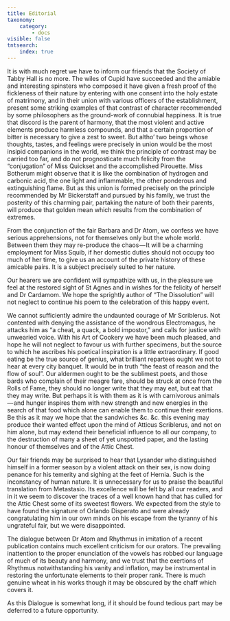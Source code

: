 ```yaml
---
title: Editorial
taxonomy:
    category:
        - docs
visible: false
tntsearch:
    index: true
---
```


It is with much regret we have to inform our friends that the Society of Tabby Hall is no more. The wiles of Cupid have succeeded and the amiable and interesting spinsters who composed it have given a fresh proof of the fickleness of their nature by entering with one consent into the holy estate of matrimony, and in their union with various officers of the establishment, present some striking examples of that contrast of character recommended by some philosophers as the ground-work of connubial happiness. It is true that discord is the parent of harmony, that the most violent and active elements produce harmless compounds, and that a certain proportion of bitter is necessary to give a zest to sweet. But altho’ two beings whose thoughts, tastes, and feelings were precisely in union would be the most insipid companions in the world, we think the principle of contrast may be carried too far, and do not prognosticate much felicity from the “conjugation” of Miss Quickset and the accomplished Pirouette. Miss Botherum might observe that it is like the combination of hydrogen and carbonic acid, the one light and inflammable, the other ponderous and extinguishing flame. But as this union is formed precisely on the principle recommended by Mr Bickerstaff and pursued by his family, we trust the posterity of this charming pair, partaking the nature of both their parents, will produce that golden mean which results from the combination of extremes.  

From the conjunction of the fair Barbara and Dr Atom, we confess we have serious apprehensions, not for themselves only but the whole world. Between them they may re-produce the chaos — It will be a charming employment for Miss Squib, if her domestic duties should not occupy too much of her time, to give us an account of the private history of these amicable pairs. It is a subject precisely suited to her nature.  

Our hearers we are confident will sympathize with us, in the pleasure we feel at the restored sight of St Agnes and in wishes for the felicity of herself and Dr Cardamom. We hope the sprightly author of “The Dissolution” will not neglect to continue his poem to the celebration of this happy event.  

We cannot sufficiently admire the undaunted courage of Mr Scriblerus. Not contented with denying the assistance of the wondrous Electromagus, he attacks him as “a cheat, a quack, a bold impostor,” and calls for justice with unwearied voice. With his Art of Cookery we have been much pleased, and hope he will not neglect to favour us with further specimens, but the source to which he ascribes his poetical inspiration is a little extraordinary. If good eating be the true source of genius, what brilliant repartees ought we not to hear at every city banquet. It would be in truth “the feast of reason and the flow of soul”. Our aldermen ought to be the sublimest poets, and those bards who complain of their meagre fare, should be struck at once from the Rolls of Fame, they should no longer write that they may eat, but eat that they may write. But perhaps it is with them as it is with carnivorous animals — and hunger inspires them with new strength and new energies in the search of that food which alone can enable them to continue their exertions. Be this as it may we hope that the sandwiches &c. &c. this evening may produce their wanted effect upon the mind of Atticus Scriblerus, and not on him alone, but may extend their beneficial influence to all our company, to the destruction of many a sheet of yet unspotted paper, and the lasting honour of themselves and of the Attic Chest.

Our fair friends may be surprised to hear that Lysander who distinguished himself in a former season by a violent attack on their sex, is now doing penance for his temerity and sighing at the feet of Hernia. Such is the inconstancy of human nature. It is unnecessary for us to praise the beautiful translation from Metastasio. Its excellence will be felt by all our readers, and in it we seem to discover the traces of a well known hand that has culled for the Attic Chest some of its sweetest flowers. We expected from the style to have found the signature of Orlando Disperato and were already congratulating him in our own minds on his escape from the tyranny of his ungrateful fair, but we were disappointed.  

The dialogue between Dr Atom and Rhythmus in imitation of a recent publication contains much excellent criticism for our orators. The prevailing inattention to the proper enunciation of the vowels has robbed our language of much of its beauty and harmony, and we trust that the exertions of Rhythmus notwithstanding his vanity and inflation, may be instrumental in restoring the unfortunate elements to their proper rank. There is much genuine wheat in his works though it may be obscured by the chaff which covers it.  

As this Dialogue is somewhat long, if it should be found tedious part may be deferred to a future opportunity.